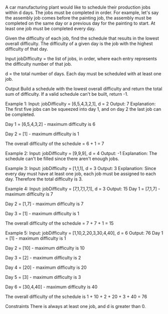 A car manufacturing plant would like to schedule their production jobs within d days. The jobs must be completed in order. For example, let's say the assembly job comes before the painting job, the assembly must be completed on the same day or a previous day for the painting to start. At least one job must be completed every day.

Given the difficulty of each job, find the schedule that results in the lowest overall difficulty. The difficulty of a given day is the job with the highest difficulty of that day.

Input
jobDifficulty = the list of jobs, in order, where each entry represents the difficulty number of that job.

d = the total number of days. Each day must be scheduled with at least one job.

Output
Build a schedule with the lowest overall difficulty and return the total sum of difficulty. If a valid schedule can't be built, return -1.

Example 1:
Input: jobDifficulty = [6,5,4,3,2,1], d = 2
Output: 7
Explanation:
The first five jobs can be squeezed into day 1, and on day 2 the last job can be completed.

Day 1 = [6,5,4,3,2] - maximum difficulty is 6

Day 2 = [1] - maximum difficulty is 1

The overall difficulty of the schedule = 6 + 1 = 7

Example 2:
Input: jobDifficulty = [9,9,9], d = 4
Output: -1
Explanation:
The schedule can't be filled since there aren't enough jobs.

Example 3:
Input: jobDifficulty = [1,1,1], d = 3
Output: 3
Explanation:
Since every day must have at least one job, each job must be assigned to each day. Therefore the total difficulty is 3.

Example 4:
Input: jobDifficulty = [7,1,7,1,7,1], d = 3
Output: 15
Day 1 = [7,1,7] - maximum difficulty is 7

Day 2 = [1,7] - maximum difficulty is 7

Day 3 = [1] - maximum difficulty is 1

The overall difficulty of the schedule = 7 + 7 + 1 = 15

Example 5:
Input: jobDifficulty = [1,10,2,20,3,30,4,40], d = 6
Output: 76
Day 1 = [1] - maximum difficulty is 1

Day 2 = [10] - maximum difficulty is 10

Day 3 = [2] - maximum difficulty is 2

Day 4 = [20] - maximum difficulty is 20

Day 5 = [3] - maximum difficulty is 3

Day 6 = [30,4,40] - maximum difficulty is 40

The overall difficulty of the schedule is 1 + 10 + 2 + 20 + 3 + 40 = 76

Constraints
There is always at least one job, and d is greater than 0.